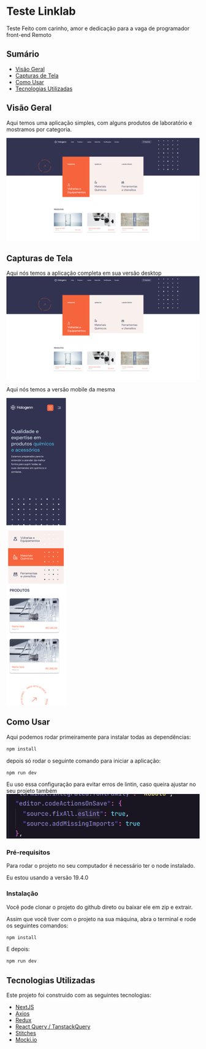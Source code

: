 # Teste Linklab

Teste Feito com carinho, amor e dedicação para a vaga de programador front-end 
Remoto

## Sumário

- [Visão Geral](#visão-geral)
- [Capturas de Tela](#capturas-de-tela)
- [Como Usar](#como-usar)
- [Tecnologias Utilizadas](#tecnologias-utilizadas)

## Visão Geral

Aqui temos uma aplicação simples, com alguns produtos de laboratório e mostramos
por categoria.

![Print da aplicação](https://github.com/GabrielSilva13/teste-linklab/blob/master/public/desktop.png)

## Capturas de Tela

Aqui nós temos a aplicação completa em sua versão desktop
![Print da aplicação](https://github.com/GabrielSilva13/teste-linklab/blob/master/public/desktop.png)

Aqui nós temos a versão mobile da mesma


![Print da aplicação](https://github.com/GabrielSilva13/teste-linklab/blob/master/public/mobile.png)



## Como Usar

Aqui podemos rodar primeiramente para instalar todas as dependências: 
```bash
npm install
```

depois só rodar o seguinte comando para iniciar a aplicação:
```bash
npm run dev
```

Eu uso essa configuração para evitar erros de lintin, caso queira ajustar no seu projeto também
![Print de configuração](https://github.com/GabrielSilva13/teste-linklab/blob/master/public/print-config.png)

### Pré-requisitos

Para rodar o projeto no seu computador é necessário ter o node instalado.

Eu estou usando a versão 19.4.0

### Instalação

Você pode clonar o projeto do github direto ou baixar ele em zip e extrair.

Assim que você tiver com o projeto na sua máquina, abra o terminal e rode os seguintes comandos:
```bash
npm install
```

E depois: 

```bash
npm run dev
```

## Tecnologias Utilizadas

Este projeto foi construido com as seguintes tecnologias:

- [NextJS](https://nextjs.org/docs)
- [Axios](https://axios-http.com/ptbr/docs/intro)
- [Redux](https://redux.js.org/)
- [React Query / TanstackQuery](https://tanstack.com/query/latest/docs/react/overview)
- [Stitches](https://stitches.dev/docs/installation)
- [Mocki.io](https://mocki.io/)
